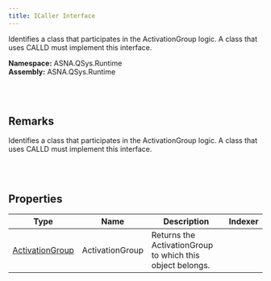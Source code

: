 ```yaml
---
title: ICaller Interface
---
```


Identifies a class that participates in the ActivationGroup logic. A class that uses CALLD must implement this interface.

**Namespace:** ASNA.QSys.Runtime <br/>
**Assembly:** ASNA.QSys.Runtime

<br>
<br>

## Remarks

Identifies a class that participates in the ActivationGroup logic. A class that uses CALLD must implement this interface.

[//]: # ($$TODO: Complete the Remarks section.)

<br>
<br>

## Properties

| Type | Name | Description | Indexer
| --- | --- | --- | --- 
| [ActivationGroup](/reference/asna-qsys-runtime-job-support/classes/activation-group.html) | ActivationGroup | Returns the ActivationGroup to which this object belongs. | 

<br>
<br>

